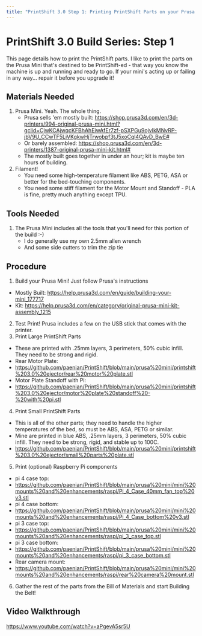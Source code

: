 ```yaml
---
title: "PrintShift 3.0 Step 1: Printing PrintShift Parts on your Prusa Mini"
---
```



# PrintShift 3.0 Build Series: Step 1

This page details how to print the PrintShift parts.  I like to print the parts on the Prusa Mini that's destined to be PrintShift-ed - that way you know the machine is up and running and ready to go.  If your mini's acting up or failing in any way... repair it before you upgrade it!

## Materials Needed
1. Prusa Mini.  Yeah.  The whole thing.
   * Prusa sells 'em mostly built: https://shop.prusa3d.com/en/3d-printers/994-original-prusa-mini.html?gclid=CjwKCAjwqcKFBhAhEiwAfEr7zf-pSXPGu9ojvIkMNvRP-jbV9U_CCwTF5LiVKgkwHjTrwobpf3tJ5xoCql4QAvD_BwE#
   * Or barely assembled: https://shop.prusa3d.com/en/3d-printers/1387-original-prusa-mini-kit.html#
   * The mostly built goes together in under an hour; kit is maybe ten hours of building.
2. Filament!
   * You need some high-temperature filament like ABS, PETG, ASA or better for the bed-touching components.
   * You need some stiff filament for the Motor Mount and Standoff - PLA is fine, pretty much anything except TPU.

## Tools Needed
1. The Prusa Mini includes all the tools that you'll need for this portion of the build :-)
   * I do generally use my own 2.5mm allen wrench
   * And some side cutters to trim the zip tie

## Procedure
1. Build your Prusa Mini!  Just follow Prusa's instructions
  * Mostly Built:  https://help.prusa3d.com/en/guide/building-your-mini_177717
  * Kit: https://help.prusa3d.com/en/category/original-prusa-mini-kit-assembly_1215
2. Test Print!  Prusa includes a few on the USB stick that comes with the printer.
3. Print Large PrintShift Parts
  * These are printed with .25mm layers, 3 perimeters, 50% cubic infill.  They need to be strong and rigid.
  * Rear Motor Plate:
   * https://github.com/paenian/PrintShift/blob/main/prusa%20mini/printshift%203.0%20ejector/rear%20motor%20plate.stl
  * Motor Plate Standoff with Pi:
   * https://github.com/paenian/PrintShift/blob/main/prusa%20mini/printshift%203.0%20ejector/motor%20plate%20standoff%20-%20with%20pi.stl

4. Print Small PrintShift Parts
  * This is all of the other parts; they need to handle the higher temperatures of the bed, so must be ABS, ASA, PETG or similar. 
  * Mine are printed in blue ABS, .25mm layers, 3 perimeters, 50% cubic infill.  They need to be strong, rigid, and stable up to 100C.
  * https://github.com/paenian/PrintShift/blob/main/prusa%20mini/printshift%203.0%20ejector/small%20parts%20plate.stl
5. Print (optional) Raspberry Pi components
  * pi 4 case top:
   * https://github.com/paenian/PrintShift/blob/main/prusa%20mini/mini%20mounts%20and%20enhancements/raspi/Pi_4_Case_40mm_fan_top%20v3.stl
  * pi 4 case bottom:
   * https://github.com/paenian/PrintShift/blob/main/prusa%20mini/mini%20mounts%20and%20enhancements/raspi/Pi_4_Case_bottom%20v3.stl
  * pi 3 case top:
   * https://github.com/paenian/PrintShift/blob/main/prusa%20mini/mini%20mounts%20and%20enhancements/raspi/pi_3_case_top.stl
  * pi 3 case bottom:
   * https://github.com/paenian/PrintShift/blob/main/prusa%20mini/mini%20mounts%20and%20enhancements/raspi/pi_3_case_bottom.stl
  * Rear camera mount:
   * https://github.com/paenian/PrintShift/blob/main/prusa%20mini/mini%20mounts%20and%20enhancements/raspi/rear%20camera%20mount.stl
6. Gather the rest of the parts from the Bill of Materials and start Building the Belt!


## Video Walkthrough
https://www.youtube.com/watch?v=aPgevA5sr5U

